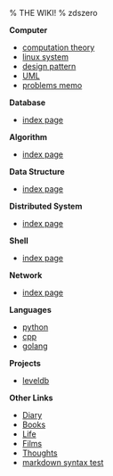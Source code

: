 % THE WIKI!
% zdszero

__Computer__

* [computation theory](./computation_theory/index.md)
* [linux system](./linux_system/index.md)
* [design pattern](design_pattern/index.md)
* [UML](./UML.md)
* [problems memo](./problems_memo.md)

__Database__

* [index page](./db/index.md)

__Algorithm__

* [index page](./algorithm/index.md)

__Data Structure__

* [index page](./ds/index.md)

__Distributed System__

* [index page](distributed/index.md)

__Shell__

* [index page](./shell/index.md)

__Network__

* [index page](./network/index.md)

__Languages__

* [python](./python/index.md)
* [cpp](./cpp/index.md)
* [golang](./golang/index.md)

__Projects__

* [leveldb](./projects/leveldb/index.md)

__Other Links__

* [Diary](diary/index.md)
* [Books](books/index.md)
* [Life](life/life.md)
* [Films](films/index.md)
* [Thoughts](thoughts/index.md)
* [markdown syntax test](./markdown_syntax_test.md)

